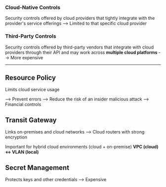 ### Cloud-Native Controls

Security controls offered by cloud providers that tightly integrate with the provider's service offerings
--> Limited to that specific cloud provider
### Third-Party Controls

Security controls offered by third-party vendors that integrate with cloud providers through their API and may work across **multiple cloud platforms**
--> More expensive

---
## Resource Policy
Limits cloud service usage

--> Prevent errors
--> Reduce the risk of an insider malicious attack
--> Financial controls


## Transit Gateway
Links on-premises and cloud networks --> Cloud routers with strong encryption

Important for hybrid cloud environments (cloud + on-premise)
			**VPC (cloud) <-> VLAN (local)**

## Secret Management
Protects keys and other credentials
--> Expensive

